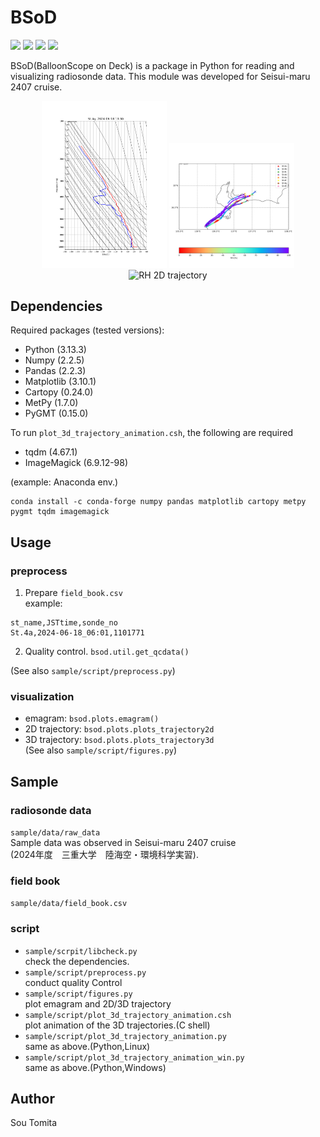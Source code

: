 # BSoD
<p>
<img src="https://img.shields.io/github/license/sotomita/bsod">
<img src="https://img.shields.io/github/languages/code-size/sotomita/bsod">
<img src="https://img.shields.io/github/downloads/sotomita/bsod/total">
<img src="https://img.shields.io/badge/-Python-gray.svg?logo=Python">
</p>
BSoD(BalloonScope on Deck) is a package in Python for reading and visualizing radiosonde data.  
This module was developed for Seisui-maru 2407 cruise.

<p align="center">
<img src="./fig/emagram.png" alt="emagram" width="200"/>
<img src="./fig/trj_2d_rh.png" alt="RH 2D trajectory" width="200"/><br>
<img src="./fig/trj_3d_animation_rh.gif" alt="RH 2D trajectory" width="400"/>
</p>

## Dependencies
Required packages (tested versions):
- Python (3.13.3)
- Numpy (2.2.5)
- Pandas (2.2.3)
- Matplotlib (3.10.1)
- Cartopy (0.24.0)
- MetPy (1.7.0)
- PyGMT (0.15.0)

To run ```plot_3d_trajectory_animation.csh```, the following are required
- tqdm (4.67.1)
- ImageMagick  (6.9.12-98)
  
(example: Anaconda env.)
```
conda install -c conda-forge numpy pandas matplotlib cartopy metpy pygmt tqdm imagemagick
```   
## Usage
### preprocess
1. Prepare ```field_book.csv```  
example:
```
st_name,JSTtime,sonde_no
St.4a,2024-06-18_06:01,1101771
```
2. Quality control.   ```bsod.util.get_qcdata()```  

(See also ```sample/script/preprocess.py```)
### visualization
- emagram: ```bsod.plots.emagram()```
- 2D trajectory: ```bsod.plots.plots_trajectory2d```
- 3D trajectory: ```bsod.plots.plots_trajectory3d```  
(See also ```sample/script/figures.py```)

## Sample
### radiosonde data  
```sample/data/raw_data```  
Sample data was observed in Seisui-maru 2407 cruise  
(2024年度　三重大学　陸海空・環境科学実習).  
### field book 
```sample/data/field_book.csv```   
### script
- ```sample/scrpit/libcheck.py```  
check the dependencies.
- ```sample/script/preprocess.py```  
conduct quality Control
- ```sample/script/figures.py```  
plot emagram and 2D/3D trajectory
- ```sample/script/plot_3d_trajectory_animation.csh```  
plot animation of the 3D trajectories.(C shell)
- ```sample/script/plot_3d_trajectory_animation.py```   
same as above.(Python,Linux)   
- ```sample/script/plot_3d_trajectory_animation_win.py```  
same as above.(Python,Windows)   



## Author
Sou Tomita

